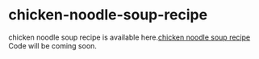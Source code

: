 # chicken-noodle-soup-recipe
chicken noodle soup recipe is available here.<a href="https://metavideos.com/video/66739844/chicken-noodle-soup-recipe">chicken noodle soup recipe</a>
Code will be coming soon.

